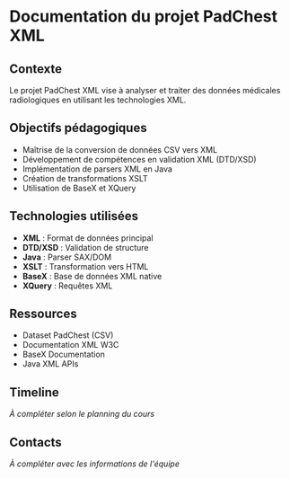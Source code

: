 # Documentation du projet PadChest XML

## Contexte
Le projet PadChest XML vise à analyser et traiter des données médicales radiologiques en utilisant les technologies XML.

## Objectifs pédagogiques
- Maîtrise de la conversion de données CSV vers XML
- Développement de compétences en validation XML (DTD/XSD)
- Implémentation de parsers XML en Java
- Création de transformations XSLT
- Utilisation de BaseX et XQuery

## Technologies utilisées
- **XML** : Format de données principal
- **DTD/XSD** : Validation de structure
- **Java** : Parser SAX/DOM
- **XSLT** : Transformation vers HTML
- **BaseX** : Base de données XML native
- **XQuery** : Requêtes XML

## Ressources
- Dataset PadChest (CSV)
- Documentation XML W3C
- BaseX Documentation
- Java XML APIs

## Timeline
*À compléter selon le planning du cours*

## Contacts
*À compléter avec les informations de l'équipe*
